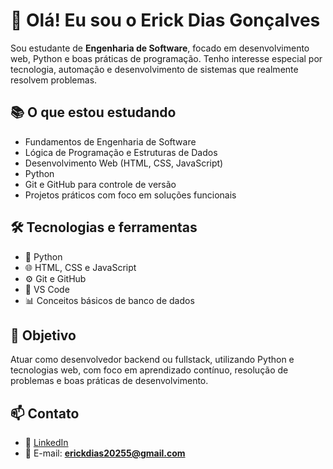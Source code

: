 # 👋 Olá! Eu sou o Erick Dias Gonçalves

Sou estudante de **Engenharia de Software**, focado em desenvolvimento web, Python e boas práticas de programação. Tenho interesse especial por tecnologia, automação e desenvolvimento de sistemas que realmente resolvem problemas.

## 📚 O que estou estudando

- Fundamentos de Engenharia de Software  
- Lógica de Programação e Estruturas de Dados  
- Desenvolvimento Web (HTML, CSS, JavaScript)  
- Python 
- Git e GitHub para controle de versão  
- Projetos práticos com foco em soluções funcionais

## 🛠 Tecnologias e ferramentas

- 🐍 Python
- 🌐 HTML, CSS e JavaScript  
- ⚙️ Git e GitHub  
- 🧠 VS Code  
- 📊 Conceitos básicos de banco de dados  

## 🎯 Objetivo

Atuar como desenvolvedor backend ou fullstack, utilizando Python e tecnologias web, com foco em aprendizado contínuo, resolução de problemas e boas práticas de desenvolvimento.

## 📫 Contato

- 💼 [LinkedIn](https://www.linkedin.com/in/erick-dias-gonçalves/)  
- 📧 E-mail: **erickdias20255@gmail.com**
